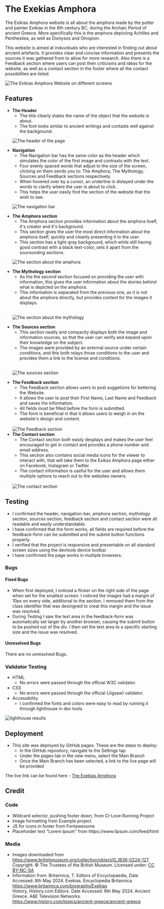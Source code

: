 # The Exekias Amphora
The Exikias Amphora website is all about the amphora made by the potter and painter Exikias in the 6th century BC, during the Archaic Period of ancient Greece. More specifically this is the amphora depicting Achilles and Penthesilea, as well as Dionysos and Oinopion.

This website is aimed at induviduals who are interested in finding out about ancient artefacts. It provides clear and concise information and presents the sources it was gathered from to allow for more research. Also there is a Feedback section where users can post their criticisms and ideas for the website, as well as a contact section in the footer where all the contact possibilities are listed.

<img src="assets/images/Resposiveness.png" alt="The Exikias Amphora Website on different screens">

## Features
<ul>
<li><strong>The Header</strong>
    <ul>
    <li>The title clearly states the name of the object that the website is about.</li>
    <li>The font looks similar to ancient writings and contasts well against the background.</li>
    </ul>
</li>

<img src="assets/images/Header.png" alt="The header of the page"><br>

<li><strong>Navigation</strong>
    <ul>
    <li>The Navigation bar has the same color as the header which simulates the color of the first image and contrasts with the text.</li>
    <li>Four evenly spaced words that adjust to the size of the screen, clicking on them sends you to: The Amphora, The Mythology, Sources and Feedback sections respectively.</li>
    <li>When hovered over by a cursor, an underline is dislayed under the words to clarify where the user is about to click.</li>
    <li>This helps the user easily find the section of the website that the wish to see.</li>
    </ul>
</li>

<img src="assets/images/navigation.png" alt="The navigation bar"><br>

<li><strong>The Amphora section</strong>
    <ul>
    <li>The Amphora section provides information about the amphora itself, it's creator and it's background.</li>
    <li>This section gives the user the most direct information about the amphora itself, quickly and cleanly presenting it to the user.</li>
    <li>This section has a light-gray background, which while still having good contrast with a black text-color, sets it apart from the sourounding sections.</li>
    </ul>
</li>

<img src="assets/images/Amphora.png" alt="The section about the amphora"><br>

<li><strong>The Mythology section</strong>
    <ul>
    <li>As the the second section focused on providing the user with information, this gives the user information about the stories behind what is depicted on the amphora.</li>
    <li>This information is separated from the previous one, as it is not about the amphora directly, but provides context for the images it displays.</li>
    </ul>
    <br>
</li>

<img src="assets/images/mythology.png" alt="The section about the mythology"><br>

<li><strong>The Sources section</strong>
    <ul>
    <li>This section neatly and compactly displays both the image and information sources, so that the user can verify and expand upon their knowledge on the subject.</li>
    <li>The images were provided by an external source under certain conditions, and this both relays those conditions to the user and provides them a link to the license and conditions.</li>
    </ul>
    <br>
</li>

<img src="assets/images/Sources.png" alt="The sources section"><br>

<li><strong>The Feedback section</strong>
    <ul>
    <li>The Feedback section allows users to post suggetions for bettering the Website.</li>
    <li>It allows the user to post their First Name, Last Name and Feedback and saves the information.</li>
    <li>All fields must be filled before the form is submitted.</li>
    <li>The form is beneficial in that it allows users to weigh in on the website's design and content.</li>
    </ul>
    <br>
</li>

<img src="assets/images/feedback.png" alt="The Feedback section">

<li><strong>The Contact section</strong>
    <ul>
    <li>The Contact section both easily desplays and makes the user feel encouraged to get in contact and provides a phone number and email address.</li>
    <li>This section also contains social media icons for the viewer to interact with, that will take them to the Exikas Amphora page either on Facebook, Instagram or Twitter.</li>
    <li>The contact information is useful for the user and allows them multiple options to reach out to the websites owners.</li>
    </ul>
    <br>
</li>

<img src="assets/images/Footer.png" alt="The contact section">

</ul>

## Testing
<ul>
    <li>I confirmed the header, navigation-bar, amphora section, mythology section, sources section, feedback section and contact section were all readable and easily understandable.</li>
    <li>I have confirmed that the form works, all fields are required before the feedback-form can be submitted and the submit button functions properly.</li>
    <li>I verified that the project is responsive and presentable on all standard screen sizes using the devtools device toolbar.</li>
    <li>I have confirmed the page works in multiple browsers.</li>
</ul>

### Bugs
#### Fixed Bugs
<ul>
    <li>When first deployed, I noticed a flicker on the right side of the page when set for the smallest screen. I noticed the images had a margin of 10px on every side, additional to the section. I removed them from the class identifier that was desingned to creat this margin and the issue was resolved.</li>
    <li>During Testing I saw the text area in the feedback-form was automatically set larger by another browser, causing the submit button to be pushed out of the div. I then set the text area to a specific starting size and the issue was resolved.</li>
</ul>

#### Unresolved Bugs
There are no unresolved Bugs.

### Validator Testing
<ul>
    <li>HTML
        <ul>
            <li>No errors were passed through the official W3C validator.</li>
        </ul>
    </li>
    <li>CSS
        <ul>
            <li>No errors were passed through the official (Jigsaw) validator.</li>
        </ul>
    </li>
    <li>Accessibility
        <ul>
            <li>I confirmed the fonts and colors were easy to read by running it through lighthouse in dev tools.</li>
        </ul>
    </li>
</ul>

<img src="assets/images/project 1 lighthouse.png" alt="lighthouse results">

## Deployment
<ul>
    <li>This site was deployed by GitHub pages. These are the steps to deploy:
        <ul>
            <li>In the GitHub repository, navigate to the Settings tap</li>
            <li>Under the pages tab in the new menu, select the Main Branch</li>
            <li>Once the Main Branch has been selected, a link to the live page will be provided</li>
        </ul>
    </li>
</ul>

The live link can be found here - <a href="https://cwb-05.github.io/Project-1-Amphora/" target="_blank" rel="noopener">The Exekias Amphora</a>

## Credit
### Code
<ul>
    <li>Wildcard selector, pushing footer down, from CI-Love Running Project</li>
    <li>Image formatting from Example project</li>
    <li>JS for icons in footer from Fontawesome</li>
    <li>Placeholder text "Lorem Ipsum" from https://www.lipsum.com/feed/html</li>
</ul>

### Media
<ul>
    <li>Images downloaded from <a href="https://www.britishmuseum.org/collection/object/G_1836-0224-127" target="_blank" rel="noopener">https://www.britishmuseum.org/collection/object/G_1836-0224-127</a>. Copyright: ©
                    The Trustees of the British Museum. Licensed under: <a
                     href="https://creativecommons.org/licenses/by-nc-sa/4.0/" target="_blank" rel="noopener">CC
                        BY-NC-SA</a>
    </li>
    <li>Information from: Britannica, T. Editors of Encyclopaedia, Date Accessed: 8th May 2024.
                    Exekias. Encyclopedia
                    Britannica. <a href="https://www.britannica.com/biography/Exekias" target="_blank"
                        rel="noopener">https://www.britannica.com/biography/Exekias</a>
                        <br>
        History, History.com Editors. Date Accessed: 8th May 2024. Ancient Greece.
                    A&E Television Networks.
                    <a href="https://www.history.com/topics/ancient-greece/ancient-greece" target="_blank"
                        rel="noopener">https://www.history.com/topics/ancient-greece/ancient-greece</a> 
    </li>
</ul>